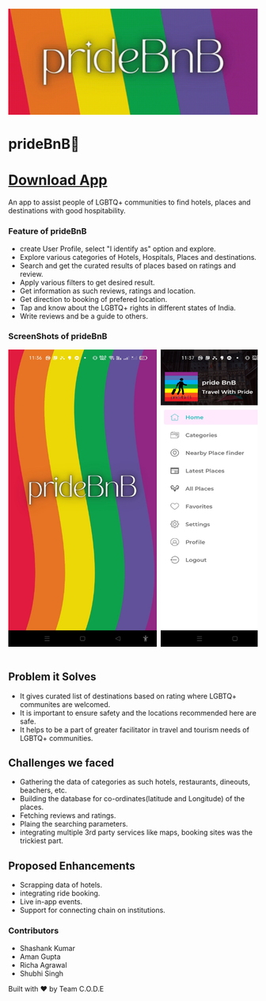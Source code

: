 ![](./Image-Assets/img1.gif)
# prideBnB🌈
# [Download App](https://drive.google.com/file/d/11wZ_09a3Q_Dx0UdZoB4NDb7GwuoueZkc/view?usp=share_link)   
An app to assist people of LGBTQ+ communities to find hotels, places and destinations with good hospitability.

### Feature of prideBnB
- create User Profile, select "I identify as" option and explore.
- Explore various categories of Hotels, Hospitals, Places and destinations.
- Search and get the curated results of places based on ratings and review.
- Apply various filters to get desired result.
- Get information as such reviews, ratings and location.
- Get direction to booking of prefered location.
- Tap and know about the LGBTQ+ rights in different states of India.
- Write reviews and be a guide to others.


### ScreenShots of prideBnB 
<pre>
<img src="./images/img1.jpg" alt="1" width="300" height="600" /> <img src="./images/img2.jpg" alt="1" width="300" height="600" /> <img src="./images/img3.jpg" alt="1" width="300" height="600" /> <img src="./images/img11.jpg" alt="1" width="300" height="600" /> <img src="./images/img4.jpg" alt="1" width="300" height="600" /> <img src="./images/img5.jpg" alt="1"
	 width="300" height="600" /> <img src="./images/img6.jpg" alt="1"
	 width="300" height="600" /> <img src="./images/img7.jpg" alt="1"
	 width="300" height="600" />

</pre>

## Problem it Solves

- It gives curated list of destinations based on rating where LGBTQ+ communites are welcomed.
- It is important to ensure safety and the locations recommended here are safe.
- It helps to be a part of greater facilitator in travel and tourism needs of LGBTQ+ communities.

## Challenges we faced

- Gathering the data of categories as such hotels, restaurants, dineouts, beachers, etc.
- Building the database for co-ordinates(latitude and Longitude) of the places.
- Fetching reviews and ratings.
- Plaing the searching parameters.
- integrating multiple 3rd party services like maps, booking sites was the trickiest part.

## Proposed Enhancements
- Scrapping data of hotels.
- integrating ride booking.
- Live in-app events.
- Support for connecting chain on institutions.

### Contributors
- Shashank Kumar
- Aman Gupta
- Richa Agrawal
- Shubhi Singh

Built with ❤️ by Team C.O.D.E
